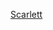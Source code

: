 [Scarlett](https://raw.githubusercontent.com/carlos-burelo/Scarlett/master/Banner.png?token=ANPHQH7DXZRQ46EPFSJG7727N27DI)
